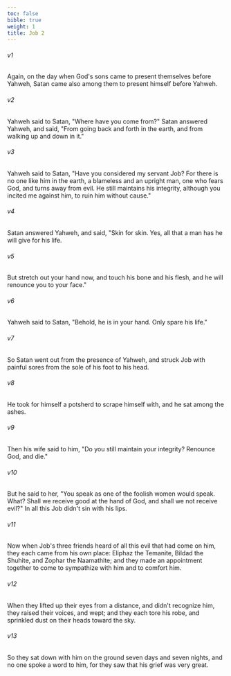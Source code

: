 ```yaml
---
toc: false
bible: true
weight: 1
title: Job 2
---
```




###### v1 
Again, on the day when God's sons came to present themselves before Yahweh, Satan came also among them to present himself before Yahweh. 

###### v2 
Yahweh said to Satan, "Where have you come from?" Satan answered Yahweh, and said, "From going back and forth in the earth, and from walking up and down in it." 

###### v3 
Yahweh said to Satan, "Have you considered my servant Job? For there is no one like him in the earth, a blameless and an upright man, one who fears God, and turns away from evil. He still maintains his integrity, although you incited me against him, to ruin him without cause." 

###### v4 
Satan answered Yahweh, and said, "Skin for skin. Yes, all that a man has he will give for his life. 

###### v5 
But stretch out your hand now, and touch his bone and his flesh, and he will renounce you to your face." 

###### v6 
Yahweh said to Satan, "Behold, he is in your hand. Only spare his life." 

###### v7 
So Satan went out from the presence of Yahweh, and struck Job with painful sores from the sole of his foot to his head. 

###### v8 
He took for himself a potsherd to scrape himself with, and he sat among the ashes. 

###### v9 
Then his wife said to him, "Do you still maintain your integrity? Renounce God, and die." 

###### v10 
But he said to her, "You speak as one of the foolish women would speak. What? Shall we receive good at the hand of God, and shall we not receive evil?" In all this Job didn't sin with his lips. 

###### v11 
Now when Job's three friends heard of all this evil that had come on him, they each came from his own place: Eliphaz the Temanite, Bildad the Shuhite, and Zophar the Naamathite; and they made an appointment together to come to sympathize with him and to comfort him. 

###### v12 
When they lifted up their eyes from a distance, and didn't recognize him, they raised their voices, and wept; and they each tore his robe, and sprinkled dust on their heads toward the sky. 

###### v13 
So they sat down with him on the ground seven days and seven nights, and no one spoke a word to him, for they saw that his grief was very great.
